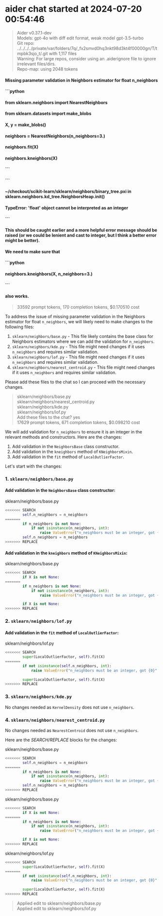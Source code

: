 
# aider chat started at 2024-07-20 00:54:46

> Aider v0.37.1-dev  
> Models: gpt-4o with diff edit format, weak model gpt-3.5-turbo  
> Git repo: ../../../../private/var/folders/7q/_fx2smvd0hq3nkt98d3kt4f00000gn/T/tmpbk3sjo_t/.git with 1,117 files  
> Warning: For large repos, consider using an .aiderignore file to ignore irrelevant files/dirs.  
> Repo-map: using 2048 tokens  

#### Missing parameter validation in Neighbors estimator for float n_neighbors  
#### ```python  
#### from sklearn.neighbors import NearestNeighbors  
#### from sklearn.datasets import make_blobs  
#### X, y = make_blobs()  
#### neighbors = NearestNeighbors(n_neighbors=3.)  
#### neighbors.fit(X)  
#### neighbors.kneighbors(X)  
#### ```  
#### ```  
#### ~/checkout/scikit-learn/sklearn/neighbors/binary_tree.pxi in sklearn.neighbors.kd_tree.NeighborsHeap.__init__()  
####   
#### TypeError: 'float' object cannot be interpreted as an integer  
#### ```  
#### This should be caught earlier and a more helpful error message should be raised (or we could be lenient and cast to integer, but I think a better error might be better).  
####   
#### We need to make sure that   
#### ```python  
#### neighbors.kneighbors(X, n_neighbors=3.)  
#### ```  
#### also works.  
> 33592 prompt tokens, 170 completion tokens, $0.170510 cost  

To address the issue of missing parameter validation in the Neighbors estimator for float `n_neighbors`, we will likely need to make changes to the following files:

1. `sklearn/neighbors/base.py` - This file likely contains the base class for Neighbors estimators where we can add the validation for `n_neighbors`.
2. `sklearn/neighbors/kde.py` - This file might need changes if it uses `n_neighbors` and requires similar validation.
3. `sklearn/neighbors/lof.py` - This file might need changes if it uses `n_neighbors` and requires similar validation.
4. `sklearn/neighbors/nearest_centroid.py` - This file might need changes if it uses `n_neighbors` and requires similar validation.

Please add these files to the chat so I can proceed with the necessary changes.

> sklearn/neighbors/base.py  
> sklearn/neighbors/nearest_centroid.py  
> sklearn/neighbors/kde.py  
> sklearn/neighbors/lof.py  
> Add these files to the chat? yes  
> 17629 prompt tokens, 671 completion tokens, $0.098210 cost  

We will add validation for `n_neighbors` to ensure it is an integer in the relevant methods and constructors. Here are the changes:

1. Add validation in the `NeighborsBase` class constructor.
2. Add validation in the `kneighbors` method of `KNeighborsMixin`.
3. Add validation in the `fit` method of `LocalOutlierFactor`.

Let's start with the changes:

### 1. `sklearn/neighbors/base.py`

#### Add validation in the `NeighborsBase` class constructor:

sklearn/neighbors/base.py
```python
<<<<<<< SEARCH
        self.n_neighbors = n_neighbors
=======
        if n_neighbors is not None:
            if not isinstance(n_neighbors, int):
                raise ValueError("n_neighbors must be an integer, got {0}".format(type(n_neighbors)))
        self.n_neighbors = n_neighbors
>>>>>>> REPLACE
```

#### Add validation in the `kneighbors` method of `KNeighborsMixin`:

sklearn/neighbors/base.py
```python
<<<<<<< SEARCH
        if X is not None:
=======
        if n_neighbors is not None:
            if not isinstance(n_neighbors, int):
                raise ValueError("n_neighbors must be an integer, got {0}".format(type(n_neighbors)))

        if X is not None:
>>>>>>> REPLACE
```

### 2. `sklearn/neighbors/lof.py`

#### Add validation in the `fit` method of `LocalOutlierFactor`:

sklearn/neighbors/lof.py
```python
<<<<<<< SEARCH
        super(LocalOutlierFactor, self).fit(X)
=======
        if not isinstance(self.n_neighbors, int):
            raise ValueError("n_neighbors must be an integer, got {0}".format(type(self.n_neighbors)))
        
        super(LocalOutlierFactor, self).fit(X)
>>>>>>> REPLACE
```

### 3. `sklearn/neighbors/kde.py`

No changes needed as `KernelDensity` does not use `n_neighbors`.

### 4. `sklearn/neighbors/nearest_centroid.py`

No changes needed as `NearestCentroid` does not use `n_neighbors`.

Here are the *SEARCH/REPLACE* blocks for the changes:

sklearn/neighbors/base.py
```python
<<<<<<< SEARCH
        self.n_neighbors = n_neighbors
=======
        if n_neighbors is not None:
            if not isinstance(n_neighbors, int):
                raise ValueError("n_neighbors must be an integer, got {0}".format(type(n_neighbors)))
        self.n_neighbors = n_neighbors
>>>>>>> REPLACE
```

sklearn/neighbors/base.py
```python
<<<<<<< SEARCH
        if X is not None:
=======
        if n_neighbors is not None:
            if not isinstance(n_neighbors, int):
                raise ValueError("n_neighbors must be an integer, got {0}".format(type(n_neighbors)))

        if X is not None:
>>>>>>> REPLACE
```

sklearn/neighbors/lof.py
```python
<<<<<<< SEARCH
        super(LocalOutlierFactor, self).fit(X)
=======
        if not isinstance(self.n_neighbors, int):
            raise ValueError("n_neighbors must be an integer, got {0}".format(type(self.n_neighbors)))
        
        super(LocalOutlierFactor, self).fit(X)
>>>>>>> REPLACE
```

> Applied edit to sklearn/neighbors/base.py  
> Applied edit to sklearn/neighbors/lof.py  
